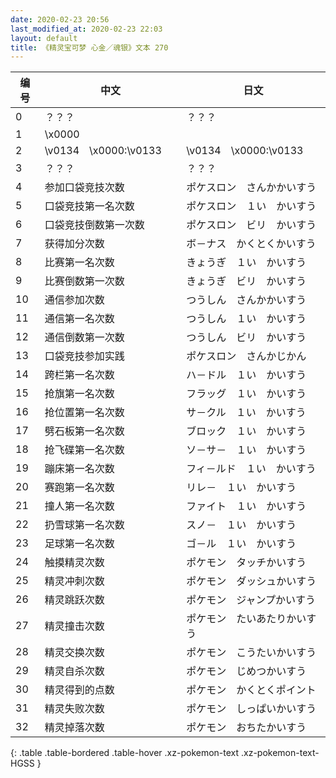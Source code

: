 ```yaml
---
date: 2020-02-23 20:56
last_modified_at: 2020-02-23 22:03
layout: default
title: 《精灵宝可梦 心金／魂银》文本 270
---
```

| 编号 | 中文 | 日文 |
| ---- | ---- | ---- |
| 0 | ？？？ | ？？？ |
| 1 | \x0000 |  |
| 2 | \v0134　\x0000:\v0133　　 | \v0134　\x0000:\v0133　　 |
| 3 | ？？？ | ？？？ |
| 4 | 参加口袋竞技次数 | ポケスロン　さんかかいすう |
| 5 | 口袋竞技第一名次数 | ポケスロン　１い　かいすう |
| 6 | 口袋竞技倒数第一次数 | ポケスロン　ビリ　かいすう |
| 7 | 获得加分次数 | ボ－ナス　かくとくかいすう |
| 8 | 比赛第一名次数 | きょうぎ　１い　かいすう |
| 9 | 比赛倒数第一次数 | きょうぎ　ビリ　かいすう |
| 10 | 通信参加次数 | つうしん　さんかかいすう |
| 11 | 通信第一名次数 | つうしん　１い　かいすう |
| 12 | 通信倒数第一次数 | つうしん　ビリ　かいすう |
| 13 | 口袋竞技参加实践 | ポケスロン　さんかじかん |
| 14 | 跨栏第一名次数 | ハ－ドル　１い　かいすう |
| 15 | 抢旗第一名次数 | フラッグ　１い　かいすう |
| 16 | 抢位置第一名次数 | サ－クル　１い　かいすう |
| 17 | 劈石板第一名次数 | ブロック　１い　かいすう |
| 18 | 抢飞碟第一名次数 | ソ－サ－　１い　かいすう |
| 19 | 蹦床第一名次数 | フィ－ルド　１い　かいすう |
| 20 | 赛跑第一名次数 | リレ－　１い　かいすう |
| 21 | 撞人第一名次数 | ファイト　１い　かいすう |
| 22 | 扔雪球第一名次数 | スノ－　１い　かいすう |
| 23 | 足球第一名次数 | ゴ－ル　１い　かいすう |
| 24 | 触摸精灵次数 | ポケモン　タッチかいすう |
| 25 | 精灵冲刺次数 | ポケモン　ダッシュかいすう |
| 26 | 精灵跳跃次数 | ポケモン　ジャンプかいすう |
| 27 | 精灵撞击次数 | ポケモン　たいあたりかいすう |
| 28 | 精灵交换次数 | ポケモン　こうたいかいすう |
| 29 | 精灵自杀次数 | ポケモン　じめつかいすう |
| 30 | 精灵得到的点数 | ポケモン　かくとくポイント |
| 31 | 精灵失败次数 | ポケモン　しっぱいかいすう |
| 32 | 精灵掉落次数 | ポケモン　おちたかいすう |
{: .table .table-bordered .table-hover .xz-pokemon-text .xz-pokemon-text-HGSS }